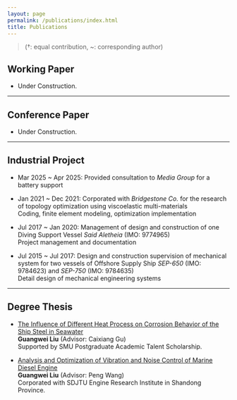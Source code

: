 ```yaml
---
layout: page
permalink: /publications/index.html
title: Publications
---
```


> (†: equal contribution, ~: corresponding author)

## Working Paper

- Under Construction.

---

## Conference Paper

- Under Construction.



---

## Industrial Project

- Mar 2025 ~ Apr 2025: Provided consultation to *Media Group* for a battery support 

- Jan 2021 ~ Dec 2021: Corporated with *Bridgestone Co.* for the research of topology optimization using viscoelastic multi-materials<br>
Coding, finite element modeling, optimization implementation

- Jul 2017 ~ Jan 2020: Management of design and construction of one Diving Support Vessel *Said Aletheia* (IMO: 9774965)<br>
Project management and documentation

- Jul 2015 ~ Jul 2017:  Design and construction supervision of mechanical system for two vessels of Offshore Supply Ship *SEP-650* (IMO: 9784623) and *SEP-750* (IMO: 9784635)<br>
Detail design of mechanical engineering systems

---

## Degree Thesis

- [The Influence of Different Heat Process on Corrosion Behavior of the Ship Steel in Seawater]()<br>**Guangwei Liu** (Advisor: Caixiang Gu)<br>
Supported by SMU Postgraduate Academic Talent Scholarship.

- [Analysis and Optimization of Vibration and Noise Control of Marine Diesel Engine]()<br>**Guangwei Liu** (Advisor: Peng Wang)<br>
Corporated with SDJTU Engine Research Institute in Shandong Province.